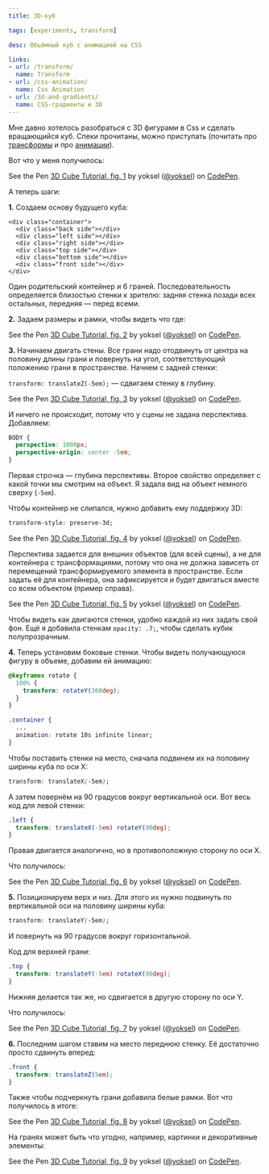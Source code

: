 ```yaml
---
title: 3D-куб

tags: [experiments, transform]

desc: Объёмный куб с анимацией на CSS

links:
- url: /transform/
  name: Transform
- url: /css-animation/
  name: Css Animation
- url: /3d-and-gradients/
  name: СSS-градиенты и 3D
---
```


Мне давно хотелось разобраться с 3D фигурами в Css и сделать вращающийся куб. Спеки прочитаны, можно приступать (почитать про <a href="/transform/">трансформы</a> и про <a href="/css-animation/">анимации</a>).<!--more-->

Вот что у меня получилось:

<p data-height="400" data-theme-id="4974" data-slug-hash="zzNWxr" data-default-tab="result" data-user="yoksel" data-embed-version="2" data-pen-title="3D Cube Tutorial, fig. 1" class="codepen">See the Pen <a href="https://codepen.io/yoksel/pen/zzNWxr/">3D Cube Tutorial, fig. 1</a> by yoksel (<a href="https://codepen.io/yoksel">@yoksel</a>) on <a href="https://codepen.io">CodePen</a>.</p>
<script async src="https://production-assets.codepen.io/assets/embed/ei.js"></script>

А теперь шаги:

<strong>1.</strong> Создаем основу будущего куба:

```markup
<div class="container">
  <div class="back side"></div>
  <div class="left side"></div>
  <div class="right side"></div>
  <div class="top side"></div>
  <div class="bottom side"></div>
  <div class="front side"></div>
</div>
```

Один родительский контейнер и 6 граней.
Последовательность определяется близостью стенки к зрителю: задняя стенка позади всех остальных, передняя — перед всеми.

<strong>2.</strong> Задаем размеры и рамки, чтобы видеть что где:

<p data-height="350" data-theme-id="4974" data-slug-hash="bRgvrJ" data-default-tab="result" data-user="yoksel" data-embed-version="2" data-pen-title="3D Cube Tutorial, fig. 2" class="codepen">See the Pen <a href="https://codepen.io/yoksel/pen/bRgvrJ/">3D Cube Tutorial, fig. 2</a> by yoksel (<a href="https://codepen.io/yoksel">@yoksel</a>) on <a href="https://codepen.io">CodePen</a>.</p>
<script async src="https://production-assets.codepen.io/assets/embed/ei.js"></script>

<strong>3.</strong> Начинаем двигать стены. Все грани надо отодвинуть от центра на половину длины грани и повернуть на угол, соответствующий положению грани в пространстве. Начнем с задней стенки:

<code>transform: translateZ(-5em);</code> — сдвигаем стенку в глубину.

<p data-height="350" data-theme-id="4974" data-slug-hash="mwRxBj" data-default-tab="result" data-user="yoksel" data-embed-version="2" data-pen-title="3D Cube Tutorial, fig. 3" class="codepen">See the Pen <a href="https://codepen.io/yoksel/pen/mwRxBj/">3D Cube Tutorial, fig. 3</a> by yoksel (<a href="https://codepen.io/yoksel">@yoksel</a>) on <a href="https://codepen.io">CodePen</a>.</p>
<script async src="https://production-assets.codepen.io/assets/embed/ei.js"></script>

И ничего не происходит, потому что у сцены не задана перспектива. Добавляем:

```css
BODY {
  perspective: 1000px;
  perspective-origin: center -5em;
}
```

Первая строчка — глубина перспективы.
Второе свойство определяет с какой точки мы смотрим на объект.
Я задала вид на объект немного сверху (<code>-5em</code>).

Чтобы контейнер не слипался, нужно добавить ему поддержку 3D:

```css
transform-style: preserve-3d;
```

<p data-height="350" data-theme-id="4974" data-slug-hash="MoJVrK" data-default-tab="result" data-user="yoksel" data-embed-version="2" data-pen-title="3D Cube Tutorial, fig. 4" class="codepen">See the Pen <a href="https://codepen.io/yoksel/pen/MoJVrK/">3D Cube Tutorial, fig. 4</a> by yoksel (<a href="https://codepen.io/yoksel">@yoksel</a>) on <a href="https://codepen.io">CodePen</a>.</p>
<script async src="https://production-assets.codepen.io/assets/embed/ei.js"></script>

Перспектива задается для внешних объектов (для всей сцены), а не для контейнера с трансформациями, потому что она не должна зависеть от перемещений трансформируемого элемента в пространстве.
Если задать её для контейнера, она зафиксируется и будет двигаться вместе со всем объектом (пример справа).

<p data-height="400" data-theme-id="4974" data-slug-hash="YQNaeL" data-default-tab="result" data-user="yoksel" data-embed-version="2" data-pen-title="3D Cube Tutorial, fig. 5" class="codepen">See the Pen <a href="https://codepen.io/yoksel/pen/YQNaeL/">3D Cube Tutorial, fig. 5</a> by yoksel (<a href="https://codepen.io/yoksel">@yoksel</a>) on <a href="https://codepen.io">CodePen</a>.</p>
<script async src="https://production-assets.codepen.io/assets/embed/ei.js"></script>

Чтобы видеть как двигаются стенки, удобно каждой из них задать свой фон.
Ещё я добавила стенкам <code>opacity: .7;</code>, чтобы сделать кубик полупрозрачным.

<strong>4.</strong> Теперь установим боковые стенки. Чтобы видеть получающуюся фигуру в объеме, добавим ей анимацию:

```css
@keyframes rotate {
  100% {
    transform: rotateY(360deg);
  }
}

.container {
  ...
  animation: rotate 10s infinite linear;
}
```

Чтобы поставить стенки на место, сначала подвинем их на половину ширины куба по оси X:


```css
transform: translateX(-5em);
```

А затем повернём на 90 градусов вокруг вертикальной оси. Вот весь код для левой стенки:

```css
.left {
  transform: translateX(-5em) rotateY(90deg);
}
```

Правая двигается аналогично, но в противоположную сторону по оси X.

Что получилось:

<p data-height="400" data-theme-id="4974" data-slug-hash="GErxYP" data-default-tab="result" data-user="yoksel" data-embed-version="2" data-pen-title="3D Cube Tutorial, fig. 6" class="codepen">See the Pen <a href="https://codepen.io/yoksel/pen/GErxYP/">3D Cube Tutorial, fig. 6</a> by yoksel (<a href="https://codepen.io/yoksel">@yoksel</a>) on <a href="https://codepen.io">CodePen</a>.</p>
<script async src="https://production-assets.codepen.io/assets/embed/ei.js"></script>

<strong>5.</strong> Позиционируем верх и низ. Для этого их нужно подвинуть по вертикальной оси на половину ширины куба:

```css
transform: translateY(-5em);
```

И повернуть на 90 градусов вокруг горизонтальной.

Код для верхней грани:

```css
.top {
  transform: translateY(-5em) rotateX(90deg);
}
```

Нижняя делается так же, но сдвигается в другую сторону по оси Y.

Что получилось:

<p data-height="400" data-theme-id="4974" data-slug-hash="LLxdqd" data-default-tab="result" data-user="yoksel" data-embed-version="2" data-pen-title="3D Cube Tutorial, fig. 7" class="codepen">See the Pen <a href="https://codepen.io/yoksel/pen/LLxdqd/">3D Cube Tutorial, fig. 7</a> by yoksel (<a href="https://codepen.io/yoksel">@yoksel</a>) on <a href="https://codepen.io">CodePen</a>.</p>
<script async src="https://production-assets.codepen.io/assets/embed/ei.js"></script>

<strong>6.</strong> Последним шагом ставим на место переднюю стенку. Её достаточно просто сдвинуть вперед:

```css
.front {
  transform: translateZ(5em);
}
```

Также чтобы подчеркнуть грани добавила белые рамки. Вот что получилось в итоге:

<p data-height="400" data-theme-id="4974" data-slug-hash="YQNabJ" data-default-tab="result" data-user="yoksel" data-embed-version="2" data-pen-title="3D Cube Tutorial, fig. 8" class="codepen">See the Pen <a href="https://codepen.io/yoksel/pen/YQNabJ/">3D Cube Tutorial, fig. 8</a> by yoksel (<a href="https://codepen.io/yoksel">@yoksel</a>) on <a href="https://codepen.io">CodePen</a>.</p>
<script async src="https://production-assets.codepen.io/assets/embed/ei.js"></script>

На гранях может быть что угодно, например, картинки и декоративные элементы:

<p data-height="500" data-theme-id="4974" data-slug-hash="xrgjKY" data-default-tab="result" data-user="yoksel" data-embed-version="2" data-pen-title="3D Cube Tutorial, fig. 9" class="codepen">See the Pen <a href="https://codepen.io/yoksel/pen/xrgjKY/">3D Cube Tutorial, fig. 9</a> by yoksel (<a href="https://codepen.io/yoksel">@yoksel</a>) on <a href="https://codepen.io">CodePen</a>.</p>
<script async src="https://production-assets.codepen.io/assets/embed/ei.js"></script>
